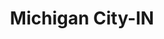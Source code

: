 ---
title: Michigan City-IN
slug: michigan-city-in
f_state:
- cms/state/indiana.md
f_locations:
- cms/payday-loan/boulevard-foods-5429.md
- cms/payday-loan/cash-in-a-flash-7623.md
- cms/payday-loan/check-go-10059.md
- cms/payday-loan/check-into-cash-12782.md
- cms/payday-loan/check-into-cash-indiana-llc-13195.md
- cms/payday-loan/checks-4-cash-14485.md
- cms/payday-loan/united-cash-advance-28072.md
updated-on: '2024-05-30T13:41:28.615Z'
created-on: '2024-05-30T13:41:28.615Z'
published-on: '2024-05-30T13:54:32.469Z'
f_city: Michigan City
layout: '[city].html'
tags: city
---